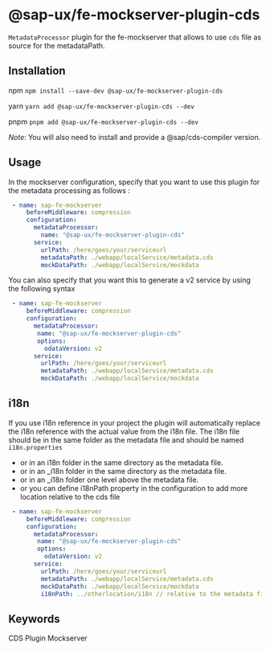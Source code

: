 # @sap-ux/fe-mockserver-plugin-cds

`MetadataProcessor` plugin for the fe-mockserver that allows to use `cds` file as source for the metadataPath.



## Installation
npm
`npm install --save-dev @sap-ux/fe-mockserver-plugin-cds`

yarn
`yarn add @sap-ux/fe-mockserver-plugin-cds --dev`

pnpm
`pnpm add @sap-ux/fe-mockserver-plugin-cds --dev`

*Note*: You will also need to install and provide a @sap/cds-compiler version.

## Usage

In the mockserver configuration, specify that you want to use this plugin for the metadata processing as follows :

```yaml
 - name: sap-fe-mockserver
     beforeMiddleware: compression
     configuration:
       metadataProcessor: 
         name: "@sap-ux/fe-mockserver-plugin-cds"
       service:
         urlPath: /here/goes/your/serviceurl
         metadataPath: ./webapp/localService/metadata.cds
         mockDataPath: ./webapp/localService/mockdata
```

You can also specify that you want this to generate a v2 service by using the following syntax

```yaml
 - name: sap-fe-mockserver
     beforeMiddleware: compression
     configuration:
       metadataProcessor: 
        name: "@sap-ux/fe-mockserver-plugin-cds"
        options: 
          odataVersion: v2
       service:
         urlPath: /here/goes/your/serviceurl
         metadataPath: ./webapp/localService/metadata.cds
         mockDataPath: ./webapp/localService/mockdata
```

## i18n

If you use i18n reference in your project the plugin will automatically replace the i18n reference with the actual value from the i18n file. 
The i18n file should be in the same folder as the metadata file and should be named `i18n.properties` 
 - or in an i18n folder in the same directory as the metadata file.
 - or in an _i18n folder in the same directory as the metadata file.
 - or in an _i18n folder one level above the metadata file.
 - or you can define i18nPath property in the configuration to add more location relative to the cds file

```yaml
 - name: sap-fe-mockserver
     beforeMiddleware: compression
     configuration:
       metadataProcessor: 
        name: "@sap-ux/fe-mockserver-plugin-cds"
        options: 
          odataVersion: v2
       service:
         urlPath: /here/goes/your/serviceurl
         metadataPath: ./webapp/localService/metadata.cds
         mockDataPath: ./webapp/localService/mockdata
         i18nPath: ../otherlocation/i18n // relative to the metadata file
```

## Keywords
CDS Plugin Mockserver


